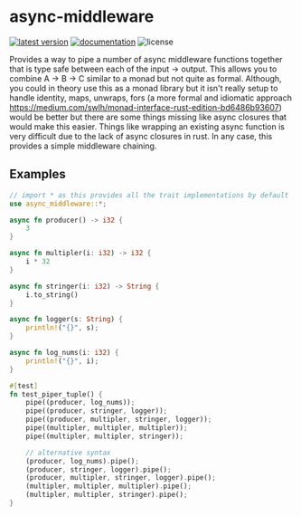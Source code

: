 # async-middleware

[![latest version](https://img.shields.io/crates/v/async-middleware.svg)](https://crates.io/crates/async-middleware)
[![documentation](https://docs.rs/async-middleware/badge.svg)](https://docs.rs/async-middleware)
![license](https://img.shields.io/crates/l/async-middleware.svg)


Provides a way to pipe a number of async middleware functions together that is type safe between each of the input -> output. This allows you to combine A -> B -> C similar to a monad but not quite as formal. Although, you could in theory use this as a monad library but it isn't really setup to handle identity, maps, unwraps, fors (a more formal and idiomatic approach https://medium.com/swlh/monad-interface-rust-edition-bd6486b93607) would be better but there are some things missing like async closures that would make this easier. Things like wrapping an existing async function is very difficult due to the lack of async closures in rust. In any case, this provides a simple middleware chaining.

## Examples

```rust
// import * as this provides all the trait implementations by default
use async_middleware::*;

async fn producer() -> i32 {
    3
}

async fn multipler(i: i32) -> i32 {
    i * 32
}

async fn stringer(i: i32) -> String {
    i.to_string()
}

async fn logger(s: String) {
    println!("{}", s);
}

async fn log_nums(i: i32) {
    println!("{}", i);
}

#[test]
fn test_piper_tuple() {
    pipe((producer, log_nums));
    pipe((producer, stringer, logger));
    pipe((producer, multipler, stringer, logger));
    pipe((multipler, multipler, multipler));
    pipe((multipler, multipler, stringer));

    // alternative syntax
    (producer, log_nums).pipe();
    (producer, stringer, logger).pipe();
    (producer, multipler, stringer, logger).pipe();
    (multipler, multipler, multipler).pipe();
    (multipler, multipler, stringer).pipe();
}
```
